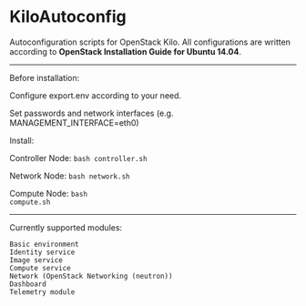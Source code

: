 # KiloAutoconfig
Autoconfiguration scripts for OpenStack Kilo.
All configurations are written according to <b>OpenStack Installation Guide for Ubuntu 14.04</b>.

-------
Before installation:<p>
Configure export.env according to your need.<p>
Set passwords and network interfaces (e.g. MANAGEMENT_INTERFACE=eth0)<p>


Install: <p>
Controller Node: <code>bash controller.sh</code><p>
Network Node: <code>bash network.sh</code><p>
Compute Node: <code>bash compute.sh</code><p>

----------------------
Currently supported modules:

	Basic environment
	Identity service
	Image service
	Compute service
	Network (OpenStack Networking (neutron))
	Dashboard
	Telemetry module

